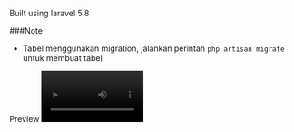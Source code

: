 Built using laravel 5.8

###Note
- Tabel menggunakan migration, jalankan perintah `php artisan migrate` untuk membuat tabel

Preview
<video src='https://user-images.githubusercontent.com/29016859/174471909-481f88f0-3001-4c72-8ec3-18d2f3f5ac2d.mov' width=180/>
